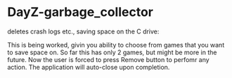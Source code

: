 # DayZ-garbage_collector
deletes crash logs etc., saving space on the C drive:

This is being worked, givin you ability to choose from games that you want to save space on.
So far this has only 2 games, but might be more in the future.
Now the user is forced to press Remove button to perfomr any action.
The application will auto-close upon completion.

